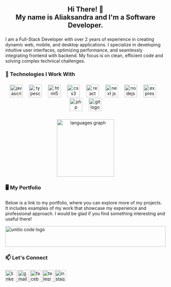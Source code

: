 <h2 align="center">Hi There! 👋<br>My name is Aliaksandra and I'm a  Software Developer.</h2>

###

<p align="left">I am a Full-Stack Developer with over 2 years of experience in creating dynamic web, mobile, and desktop applications. I specialize in developing intuitive user interfaces, optimizing performance, and seamlessly integrating frontend with backend. My focus is on clean, efficient code and solving complex technical challenges.</p>

###

<h3 align="left">🚀 Technologies I Work With</h3>

###

<div align="center">
  <img src="https://cdn.jsdelivr.net/gh/devicons/devicon/icons/javascript/javascript-original.svg" height="40" alt="javascript logo"  />
  <img width="12" />
  <img src="https://cdn.jsdelivr.net/gh/devicons/devicon/icons/typescript/typescript-original.svg" height="40" alt="typescript logo"  />
  <img width="12" />
  <img src="https://cdn.jsdelivr.net/gh/devicons/devicon/icons/html5/html5-original.svg" height="40" alt="html5 logo"  />
  <img width="12" />
  <img src="https://cdn.jsdelivr.net/gh/devicons/devicon/icons/css3/css3-original.svg" height="40" alt="css3 logo"  />
  <img width="12" />
  <img src="https://cdn.jsdelivr.net/gh/devicons/devicon/icons/react/react-original.svg" height="40" alt="react logo"  />
  <img width="12" />
  <img src="https://images-cdn.openxcell.com/wp-content/uploads/2024/07/24154156/dango-inner-2.webp" height="40" alt="next js logo"  />
  <img width="12" />
  <img src="https://cdn.jsdelivr.net/gh/devicons/devicon/icons/nodejs/nodejs-original.svg" height="40" alt="nodejs logo"  />
  <img width="12" />
  <img src="https://cdn.jsdelivr.net/gh/devicons/devicon/icons/express/express-original.svg" height="40" alt="express logo"  />
  <img width="12" />
  <img src="https://cdn.jsdelivr.net/gh/devicons/devicon/icons/php/php-original.svg" height="40" alt="php logo"  />
  <img width="12" />
  <img src="https://cdn.jsdelivr.net/gh/devicons/devicon/icons/git/git-original.svg" height="40" alt="git logo"  />
</div>

###

<div align="center">
  <img src="https://github-readme-stats.vercel.app/api/top-langs?username=AliaksandraH&locale=en&hide_title=false&layout=compact&card_width=320&langs_count=6&theme=vue&hide_border=false&order=2" height="180" alt="languages graph"  />
</div>

###

<h3 align="left">🖥 My Portfolio</h3>

###

<div align="left">
  <p>Below is a link to my portfolio, where you can explore more of my projects. It includes examples of my work that showcase my experience and professional approach. I would be glad if you find something interesting and useful there!</p>
  <a href="https://www.unitio-code.com/" target="_blank">
    <img src="https://i.ibb.co/m5zx3VJP/unitio-code-logo.png" height="65" width="100%" alt="unitio code logo"  />
  </a>
</div>

###

<h3 align="left">📫 Let's Connect</h3>

###

<div align="left">
  <a href="https://www.linkedin.com/in/aliaksandra-hurskaya-6801a9251/" target="_blank">
    <img src="https://img.shields.io/static/v1?message=LinkedIn&logo=linkedin&label=&color=0077B5&logoColor=white&labelColor=&style=for-the-badge" height="35" alt="linkedin logo"  />
  </a>
  <a href="aliaksandra.hurskaya@gmail.com" target="_blank">
    <img src="https://img.shields.io/static/v1?message=Gmail&logo=gmail&label=&color=D14836&logoColor=white&labelColor=&style=for-the-badge" height="35" alt="gmail logo"  />
  </a>
  <a href="https://www.facebook.com/share/ssdMsvkx95mpNwK9/?mibextid=LQQJ4d" target="_blank">
    <img src="https://img.shields.io/static/v1?message=Facebook&logo=facebook&label=&color=1877F2&logoColor=white&labelColor=&style=for-the-badge" height="35" alt="facebook logo"  />
  </a>
  <a href="https://t.me/HAliaksandra" target="_blank">
    <img src="https://img.shields.io/static/v1?message=Telegram&logo=telegram&label=&color=2CA5E0&logoColor=white&labelColor=&style=for-the-badge" height="35" alt="telegram logo"  />
  </a>
  <a href="https://www.instagram.com/g.aliaksandra/" target="_blank">
    <img src="https://img.shields.io/static/v1?message=Instagram&logo=instagram&label=&color=E4405F&logoColor=white&labelColor=&style=for-the-badge" height="35" alt="instagram logo"  />
  </a>
</div>

###
